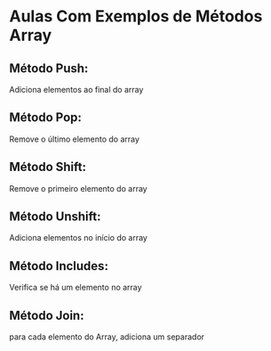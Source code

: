 # Aulas Com Exemplos de Métodos Array

## Método Push: 
Adiciona elementos ao final do array

## Método Pop:
Remove o último elemento do array

## Método Shift:
Remove o primeiro elemento do array

## Método Unshift:
Adiciona elementos no início do array

## Método Includes:
Verifica se há um elemento no array

## Método Join:
para cada elemento do Array, adiciona um separador